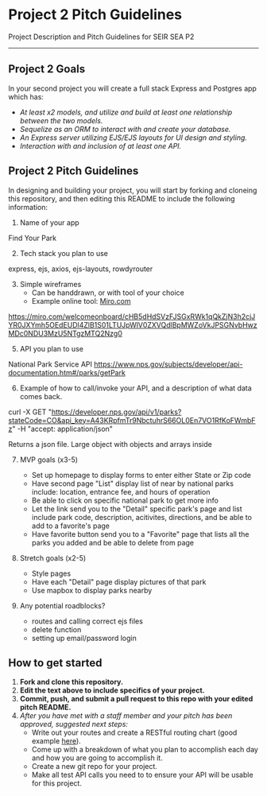 # Project 2 Pitch Guidelines
Project Description and Pitch Guidelines for SEIR SEA P2

---
## Project 2 Goals

In your second project you will create a full stack Express and Postgres app which has:
- *At least x2 models, and utilize and build at least one relationship between the two models.*
- *Sequelize as an ORM to interact with and create your database.*
- *An Express server utilizing EJS/EJS layouts for UI design and styling.*
- *Interaction with and inclusion of at least one API.*

## Project 2 Pitch Guidelines

In designing and building your project, you will start by forking and cloneing this repository, and then editing this README to include the following information: 
1. Name of your app

Find Your Park

2. Tech stack you plan to use

express, ejs, axios, ejs-layouts, rowdyrouter

3. Simple wireframes
     * Can be handdrawn, or with tool of your choice
     * Example online tool: [Miro.com](https://miro.com/)

https://miro.com/welcomeonboard/cHB5dHdSVzFJSGxRWk1qQkZjN3h2cjJYR0JXYmh5OEdEUDl4ZlB1S01LTUJpWlV0ZXVQdlBpMWZoVkJPSGNvbHwzMDc0NDU3MzU5NTgzMTQ2Nzg0

5. API you plan to use

National Park Service API
https://www.nps.gov/subjects/developer/api-documentation.htm#/parks/getPark

6. Example of how to call/invoke your API, and a description of what data comes back. 

curl -X GET "https://developer.nps.gov/api/v1/parks?stateCode=CO&api_key=A43KRpfmTr9NbctuhrS66OL0En7VO1RfKoFWmbFz" -H "accept: application/json"

Returns a json file.  Large object with objects and arrays inside

7. MVP goals (x3-5)
     - Set up homepage to display forms to enter either State or Zip code
     - Have second page "List" display list of near by national parks
          include: location, entrance fee, and hours of operation
     - Be able to click on specific national park to get more info
     - Let the link send you to the "Detail" specific park's page and list 
          include park code, description, acitivites, directions, and be able to add to a favorite's page
     - Have favorite button send you to a "Favorite" page that lists all the parks you added and be able to delete from page

8. Stretch goals (x2-5)
     - Style pages
     - Have each "Detail" page display pictures of that park
     - Use mapbox to display parks nearby

9. Any potential roadblocks?
     - routes and calling correct ejs files
     - delete function
     - setting up email/password login

## How to get started
1. **Fork and clone this repository.**
2. **Edit the text above to include specifics of your project.**
3. **Commit, push, and submit a pull request to this repo with your edited pitch README.**
4. *After you have met with a staff member and your pitch has been approved, suggested next steps:*
      * Write out your routes and create a RESTful routing chart (good example [here](https://gk-hynes.github.io/restful-routes-chart/)).
      * Come up with a breakdown of what you plan to accomplish each day and how you are going to accomplish it.
      * Create a new git repo for your project. 
      * Make all test API calls you need to to ensure your API will be usable for this project. 
      




